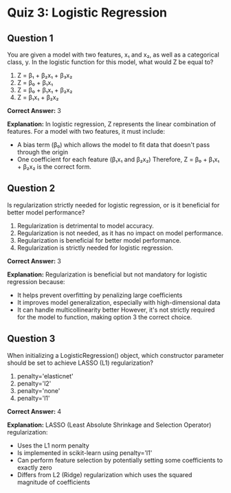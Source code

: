 # Quiz 3: Logistic Regression

## Question 1
You are given a model with two features, x₁ and x₂, as well as a categorical class, y. In the logistic function for this model, what would Z be equal to?

1. Z = β₁ + β₂x₁ + β₃x₂
2. Z = β₀ + β₁x₁
3. Z = β₀ + β₁x₁ + β₂x₂
4. Z = β₁x₁ + β₂x₂

**Correct Answer:** 3

**Explanation:** In logistic regression, Z represents the linear combination of features. For a model with two features, it must include:
- A bias term (β₀) which allows the model to fit data that doesn't pass through the origin
- One coefficient for each feature (β₁x₁ and β₂x₂)
Therefore, Z = β₀ + β₁x₁ + β₂x₂ is the correct form.

## Question 2
Is regularization strictly needed for logistic regression, or is it beneficial for better model performance?

1. Regularization is detrimental to model accuracy.
2. Regularization is not needed, as it has no impact on model performance.
3. Regularization is beneficial for better model performance.
4. Regularization is strictly needed for logistic regression.

**Correct Answer:** 3

**Explanation:** Regularization is beneficial but not mandatory for logistic regression because:
- It helps prevent overfitting by penalizing large coefficients
- It improves model generalization, especially with high-dimensional data
- It can handle multicollinearity better
However, it's not strictly required for the model to function, making option 3 the correct choice.

## Question 3
When initializing a LogisticRegression() object, which constructor parameter should be set to achieve LASSO (L1) regularization?

1. penalty='elasticnet'
2. penalty='l2'
3. penalty='none'
4. penalty='l1'

**Correct Answer:** 4

**Explanation:** LASSO (Least Absolute Shrinkage and Selection Operator) regularization:
- Uses the L1 norm penalty
- Is implemented in scikit-learn using penalty='l1'
- Can perform feature selection by potentially setting some coefficients to exactly zero
- Differs from L2 (Ridge) regularization which uses the squared magnitude of coefficients
